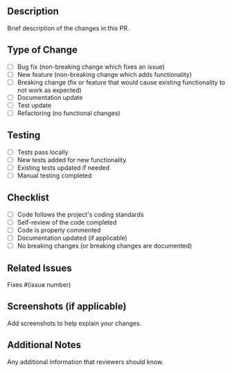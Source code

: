 ## Description
Brief description of the changes in this PR.

## Type of Change
- [ ] Bug fix (non-breaking change which fixes an issue)
- [ ] New feature (non-breaking change which adds functionality)
- [ ] Breaking change (fix or feature that would cause existing functionality to not work as expected)
- [ ] Documentation update
- [ ] Test update
- [ ] Refactoring (no functional changes)

## Testing
- [ ] Tests pass locally
- [ ] New tests added for new functionality
- [ ] Existing tests updated if needed
- [ ] Manual testing completed

## Checklist
- [ ] Code follows the project's coding standards
- [ ] Self-review of the code completed
- [ ] Code is properly commented
- [ ] Documentation updated (if applicable)
- [ ] No breaking changes (or breaking changes are documented)

## Related Issues
Fixes #(issue number)

## Screenshots (if applicable)
Add screenshots to help explain your changes.

## Additional Notes
Any additional information that reviewers should know.
